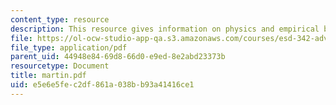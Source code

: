 ```yaml
---
content_type: resource
description: This resource gives information on physics and empirical biophysics.
file: https://ol-ocw-studio-app-qa.s3.amazonaws.com/courses/esd-342-advanced-system-architecture-spring-2006/e5e6e5fec2df861a038bb93a41416ce1_martin.pdf
file_type: application/pdf
parent_uid: 44948e84-69d8-66d0-e9ed-8e2abd23373b
resourcetype: Document
title: martin.pdf
uid: e5e6e5fe-c2df-861a-038b-b93a41416ce1
---
```

